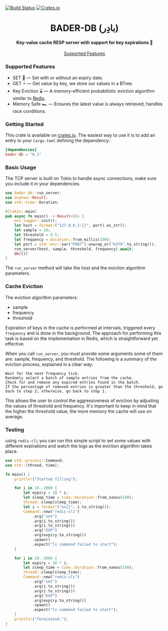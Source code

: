 [![Build Status](https://img.shields.io/github/actions/workflow/status/mahsayedsalem/bader-db/quickstart.yml?branch=main)](https://github.com/mahsayedsalem/bader-db/actions)
[![Crates.io](https://img.shields.io/crates/v/bader-db.svg)](https://crates.io/crates/bader-io)

<h1 align="center">
  BADER-DB (بادِر)
</h1>

<h4 align="center">Key-value cache RESP server with support for key expirations 🏪</h4>

<p align="center">
  <a href="#supported-features">Supported Features</a>
</p>

### Supported Features

* SET 🏪 — Set with or without an expiry date.
* GET ⚡ — Get value by key, we store our values in a BTree.
* Key Eviction ⌛ — A memory-efficient probabilistic eviction algorithm similar to [Redis](https://redis.io/commands/expire).
* Memory Safe 🏎️ — Ensures the latest value is always retrieved, handles race conditions.

### Getting Started

This crate is available on [crates.io](https://crates.io/crates/bader-db). The
easiest way to use it is to add an entry to your `Cargo.toml` defining the dependency:

```toml
[dependencies]
bader-db = "0.1"
```

### Basic Usage
The TCP server is built on Tokio to handle async connections, make sure you include it in your dependencies.

```rust
use bader_db::run_server;
use anyhow::Result;
use std::time::Duration;

#[tokio::main]
pub async fn main() -> Result<()> {
    env_logger::init();
    let host = format!("127.0.0.1:{}", port).as_str();
    let sample = 10;
    let threshold = 0.5;
    let frequency = Duration::from_millis(100);
    let port = std::env::var("PORT").unwrap_or("6379".to_string());
    run_server(host, sample, threshold, frequency).await;
    Ok(())
}
```
The `run_server` method will take the host and the eviction algorithm parameters. 

### Cache Eviction

The eviction algorithm parameters: 
* sample
* frequency
* threshold

Expiration of keys in the cache is performed at intervals, triggered every `frequency` and is done in the background. The approach for performing this task is based on the implementation in Redis, which is straightforward yet effective.

When you call `run_server`, you must provide some arguments some of them are: sample, frequency, and threshold. The following is a summary of the eviction process, explained in a clear way:

    Wait for the next frequency tick.
    Randomly select a batch of sample entries from the cache.
    Check for and remove any expired entries found in the batch.
    If the percentage of removed entries is greater than the threshold, go back to step 2; otherwise, go back to step 1.

This allows the user to control the aggressiveness of eviction by adjusting the values of threshold and frequency. It's important to keep in mind that the higher the threshold value, the more memory the cache will use on average.

### Testing 
using `redis-cli` you can run this simple script to set some values with different expirations and watch the logs as the eviction algorithm takes place.

```rust
use std::process::Command;
use std::{thread, time};

fn main() {
    println!("Started filling");

    for i in 10..2000 {
        let expiry = 10 * i;
        let sleep_time = time::Duration::from_nanos(100);
        thread::sleep(sleep_time);
        let i = format!("nx{}", i.to_string());
        Command::new("redis-cli")
            .arg("set")
            .arg(i.to_string())
            .arg(i.to_string())
            .arg("EXP")
            .arg(expiry.to_string())
            .spawn()
            .expect("ls command failed to start");
    }

    for i in 10..5000 {
        let expiry = 10 * i;
        let sleep_time = time::Duration::from_nanos(100);
        thread::sleep(sleep_time);
        Command::new("redis-cli")
            .arg("set")
            .arg(i.to_string())
            .arg(i.to_string())
            .arg("EXP")
            .arg(expiry.to_string())
            .spawn()
            .expect("ls command failed to start");
    }
    println!("Terminated.");
}
```